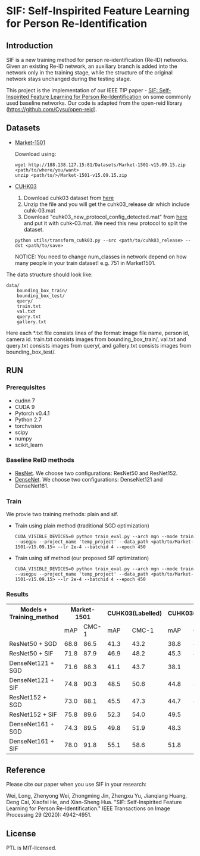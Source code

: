 # SIF: Self-Inspirited Feature Learning for Person Re-Identification
## Introduction

SIF is a new training method for person re-identification (Re-ID) networks. Given an existing Re-ID network, an auxiliary branch is added into the network only in the training stage, while the structure of the original network stays unchanged during the testing stage. 

This project is the implementation of our IEEE TIP paper - [SIF: Self-Inspirited Feature Learning for Person Re-Identification](https://ieeexplore.ieee.org/document/9024230) on some commonly used baseline networks. Our code is adapted from the open-reid library (https://github.com/Cysu/open-reid).

## Datasets
* [Market-1501](http://www.liangzheng.com.cn/Project/project_reid.html)
  
    Download using: 
        
      wget http://188.138.127.15:81/Datasets/Market-1501-v15.09.15.zip <path/to/where/you/want>
      unzip <path/to/>/Market-1501-v15.09.15.zip
  
* [CUHK03](http://www.ee.cuhk.edu.hk/~xgwang/CUHK_identification.html)

  1. Download cuhk03 dataset from [here](http://www.ee.cuhk.edu.hk/~xgwang/CUHK_identification.html)
  2. Unzip the file and you will get the cuhk03_release dir which include cuhk-03.mat
  3. Download "cuhk03_new_protocol_config_detected.mat" from [here](https://github.com/zhunzhong07/person-re-ranking/tree/master/evaluation/data/CUHK03) and put it with cuhk-03.mat. We need this new protocol to split the dataset.
  ```
  python utils/transform_cuhk03.py --src <path/to/cuhk03_release> --dst <path/to/save>
  ```
  NOTICE: You need to change num_classes in network depend on how many people in your train dataset! e.g. 751 in Market1501.

The data structure should look like:
    
  ```
  data/
      bounding_box_train/
      bounding_box_test/
      query/
      train.txt   
      val.txt
      query.txt
      gallery.txt
  ```
  Here each *.txt file consists lines of the format: image file name, person id, camera id.
  train.txt consists images from bounding_box_train/, val.txt and query.txt consists images from query/, and gallery.txt consists images from bounding_box_test/.

## RUN
### Prerequisites

+ cudnn 7
+ CUDA 9
+ Pytorch v0.4.1
+ Python 2.7
+ torchvision
+ scipy
+ numpy
+ scikit_learn

### Baseline ReID methods

+ [ResNet](https://arxiv.org/abs/1512.03385). We choose two configurations: ResNet50 and ResNet152.
+ [DenseNet](https://arxiv.org/abs/1608.06993). We choose two configurations: DenseNet121 and DenseNet161.

### Train
We provie two training methods: plain and sif.

* Train using plain method (traditional SGD optimization)
  ```
  CUDA_VISIBLE_DEVICES=0 python train_eval.py --arch mgn --mode train --usegpu --project_name 'temp_project' --data_path <path/to/Market-1501-v15.09.15> --lr 2e-4 --batchid 4 --epoch 450
  ```
* Train using sif method (our proposed SIF optimization)
  ```
  CUDA_VISIBLE_DEVICES=0 python train_eval.py --arch mgn --mode train --usegpu --project_name 'temp_project' --data_path <path/to/Market-1501-v15.09.15> --lr 2e-4 --batchid 4 --epoch 450
  ``` 
### Results

<table>
  <tr>
    <th>Models + Training_method</th> 
    <th colspan="2">Market-1501</th>
    <th colspan="2">CUHK03(Labelled)</th>
    <th colspan="2">CUHK03(Detected)</th>
    <th colspan="2">DukeMTMC-reID</th>
  </tr>
  <tr>
    <td></td>
    <td>mAP</td>
    <td>CMC-1</td>
    <td>mAP</td>
    <td>CMC-1</td>
    <td>mAP</td>
    <td>CMC-1</td>
    <td>mAP</td>
    <td>CMC-1</td>
  </tr>
  <tr>
    <td>ResNet50 + SGD</td>
    <td>68.8</td>
    <td>86.5</td>
    <td>41.3</td>
    <td>43.2</td>
    <td>38.8</td>
    <td>40.3</td>
    <td>60.0</td>
    <td>78.8</td>
  </tr>
  <tr>
    <td>ResNet50 + SIF</td>
    <td>71.8</td>
    <td>87.9</td>
    <td>46.9</td>
    <td>48.2</td>
    <td>45.3</td>
    <td>47.1</td>
    <td>61.6</td>
    <td>79.3</td>
  </tr>
  <tr>
    <td>DenseNet121 + SGD</td>
    <td>71.6</td>
    <td>88.3</td>
    <td>41.1</td>
    <td>43.7</td>
    <td>38.1</td>
    <td>39.7</td>
    <td>62.0</td>
    <td>80.3</td>
  </tr>
  <tr>
    <td>DenseNet121 + SIF</td>
    <td>74.8</td>
    <td>90.3</td>
    <td>48.5</td>
    <td>50.6</td>
    <td>44.8</td>
    <td>46.6</td>
    <td>65.3</td>
    <td>89.5</td>
  </tr>
  <tr>
    <td>ResNet152 + SGD</td>
    <td>73.0</td>
    <td>88.1</td>
    <td>45.5</td>
    <td>47.3</td>
    <td>44.7</td>
    <td>48.2</td>
    <td>63.4</td>
    <td>80.9</td>
  </tr>
  <tr>
    <td>ResNet152 + SIF</td>
    <td>75.8</td>
    <td>89.6</td>
    <td>52.3</td>
    <td>54.0</td>
    <td>49.5</td>
    <td>52.9</td>
    <td>66.0</td>
    <td>82.6</td>
  </tr>
  <tr>
    <td>DenseNet161 + SGD</td>
    <td>74.3</td>
    <td>89.5</td>
    <td>49.8</td>
    <td>51.9</td>
    <td>48.3</td>
    <td>51.6</td>
    <td>64.2</td>
    <td>82.0</td>
  </tr>
  <tr>
    <td>DenseNet161 + SIF</td>
    <td>78.0</td>
    <td>91.8</td>
    <td>55.1</td>
    <td>58.6</td>
    <td>51.8</td>
    <td>54.4</td>
    <td>68.0</td>
    <td>84.6</td>
  </tr>
</table>

## Reference

Please cite our paper when you use SIF in your research:

Wei, Long, Zhenyong Wei, Zhongming Jin, Zhengxu Yu, Jianqiang Huang, Deng Cai, Xiaofei He, and Xian-Sheng Hua. "SIF: Self-Inspirited Feature Learning for Person Re-Identification." IEEE Transactions on Image Processing 29 (2020): 4942-4951.

## License
PTL is MIT-licensed.
